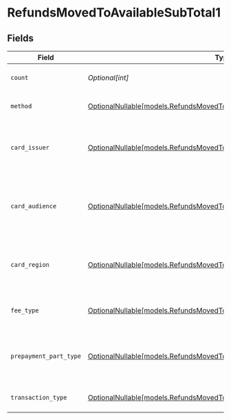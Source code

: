 # RefundsMovedToAvailableSubTotal1


## Fields

| Field                                                                                                                                          | Type                                                                                                                                           | Required                                                                                                                                       | Description                                                                                                                                    | Example                                                                                                                                        |
| ---------------------------------------------------------------------------------------------------------------------------------------------- | ---------------------------------------------------------------------------------------------------------------------------------------------- | ---------------------------------------------------------------------------------------------------------------------------------------------- | ---------------------------------------------------------------------------------------------------------------------------------------------- | ---------------------------------------------------------------------------------------------------------------------------------------------- |
| `count`                                                                                                                                        | *Optional[int]*                                                                                                                                | :heavy_minus_sign:                                                                                                                             | Number of transactions of this type                                                                                                            | 50                                                                                                                                             |
| `method`                                                                                                                                       | [OptionalNullable[models.RefundsMovedToAvailableSubTotalMethod1]](../models/refundsmovedtoavailablesubtotalmethod1.md)                         | :heavy_minus_sign:                                                                                                                             | Payment type of the transactions                                                                                                               | creditcard                                                                                                                                     |
| `card_issuer`                                                                                                                                  | [OptionalNullable[models.RefundsMovedToAvailableSubTotalCardIssuer1]](../models/refundsmovedtoavailablesubtotalcardissuer1.md)                 | :heavy_minus_sign:                                                                                                                             | In case of payments transactions with card, the card issuer will be available                                                                  | amex                                                                                                                                           |
| `card_audience`                                                                                                                                | [OptionalNullable[models.RefundsMovedToAvailableSubTotalCardAudience1]](../models/refundsmovedtoavailablesubtotalcardaudience1.md)             | :heavy_minus_sign:                                                                                                                             | In case of payments trnsactions with card, the card audience will be available.                                                                | other                                                                                                                                          |
| `card_region`                                                                                                                                  | [OptionalNullable[models.RefundsMovedToAvailableSubTotalCardRegion1]](../models/refundsmovedtoavailablesubtotalcardregion1.md)                 | :heavy_minus_sign:                                                                                                                             | In case of payments transactions with card, the card region will be available.                                                                 | domestic                                                                                                                                       |
| `fee_type`                                                                                                                                     | [OptionalNullable[models.RefundsMovedToAvailableSubTotalFeeType1]](../models/refundsmovedtoavailablesubtotalfeetype1.md)                       | :heavy_minus_sign:                                                                                                                             | Present when the transaction represents a fee.                                                                                                 | payment-fee                                                                                                                                    |
| `prepayment_part_type`                                                                                                                         | [OptionalNullable[models.RefundsMovedToAvailableSubTotalPrepaymentPartType1]](../models/refundsmovedtoavailablesubtotalprepaymentparttype1.md) | :heavy_minus_sign:                                                                                                                             | Prepayment part: fee itself, reimbursement, discount, VAT or rounding compensation.                                                            | fee                                                                                                                                            |
| `transaction_type`                                                                                                                             | [OptionalNullable[models.RefundsMovedToAvailableSubTotalTransactionType1]](../models/refundsmovedtoavailablesubtotaltransactiontype1.md)       | :heavy_minus_sign:                                                                                                                             | Represents the transaction type                                                                                                                | payment                                                                                                                                        |